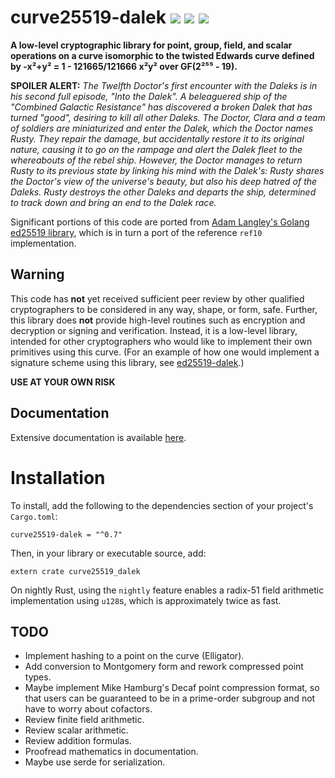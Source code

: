 
# curve25519-dalek  ![](https://img.shields.io/crates/v/curve25519-dalek.svg) ![](https://docs.rs/curve25519-dalek/badge.svg) ![](https://travis-ci.org/isislovecruft/curve25519-dalek.svg?branch=master)

**A low-level cryptographic library for point, group, field, and scalar
operations on a curve isomorphic to the twisted Edwards curve defined by -x²+y²
= 1 - 121665/121666 x²y² over GF(2²⁵⁵ - 19).**

**SPOILER ALERT:** *The Twelfth Doctor's first encounter with the Daleks is in
his second full episode, "Into the Dalek". A beleaguered ship of the "Combined
Galactic Resistance" has discovered a broken Dalek that has turned "good",
desiring to kill all other Daleks. The Doctor, Clara and a team of soldiers
are miniaturized and enter the Dalek, which the Doctor names Rusty. They
repair the damage, but accidentally restore it to its original nature, causing
it to go on the rampage and alert the Dalek fleet to the whereabouts of the
rebel ship. However, the Doctor manages to return Rusty to its previous state
by linking his mind with the Dalek's: Rusty shares the Doctor's view of the
universe's beauty, but also his deep hatred of the Daleks. Rusty destroys the
other Daleks and departs the ship, determined to track down and bring an end
to the Dalek race.*

Significant portions of this code are ported from [Adam Langley's
Golang ed25519 library](https://github.com/agl/ed25519), which is in
turn a port of the reference `ref10` implementation.

## Warning

This code has **not** yet received sufficient peer review by other qualified
cryptographers to be considered in any way, shape, or form, safe.  Further,
this library does **not** provide high-level routines such as encryption and
decryption or signing and verification.  Instead, it is a low-level library,
intended for other cryptographers who would like to implement their own
primitives using this curve.  (For an example of how one would implement a
signature scheme using this library, see
[ed25519-dalek](https://github.com/isislovecruft/ed25519-dalek).)

**USE AT YOUR OWN RISK**

## Documentation

Extensive documentation is available [here](https://docs.rs/curve25519-dalek).

# Installation

To install, add the following to the dependencies section of your project's
`Cargo.toml`:

    curve25519-dalek = "^0.7"

Then, in your library or executable source, add:

    extern crate curve25519_dalek

On nightly Rust, using the `nightly` feature enables a radix-51 field
arithmetic implementation using `u128`s, which is approximately twice as
fast.

## TODO

* Implement hashing to a point on the curve (Elligator).
* Add conversion to Montgomery form and rework compressed point types.
* Maybe implement Mike Hamburg's Decaf point compression format, so that
  users can be guaranteed to be in a prime-order subgroup and not have to
  worry about cofactors.
* Review finite field arithmetic.
* Review scalar arithmetic.
* Review addition formulas.
* Proofread mathematics in documentation.
* Maybe use serde for serialization.
